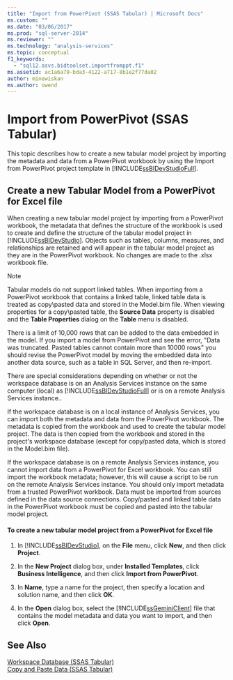 ```yaml
---
title: "Import from PowerPivot (SSAS Tabular) | Microsoft Docs"
ms.custom: ""
ms.date: "03/06/2017"
ms.prod: "sql-server-2014"
ms.reviewer: ""
ms.technology: "analysis-services"
ms.topic: conceptual
f1_keywords: 
  - "sql12.asvs.bidtoolset.importfromppt.f1"
ms.assetid: ac1a6a79-bda3-4122-a717-8b1e2f77da02
author: minewiskan
ms.author: owend
---
```

# Import from PowerPivot (SSAS Tabular)
  This topic describes how to create a new tabular model project by importing the metadata and data from a PowerPivot workbook by using the Import from PowerPivot project template in [!INCLUDE[ssBIDevStudioFull](../../includes/ssbidevstudiofull-md.md)].  
  
## Create a new Tabular Model from a PowerPivot for Excel file  
 When creating a new tabular model project by importing from a PowerPivot workbook, the metadata that defines the structure of the workbook is used to create and define the structure of the tabular model project in [!INCLUDE[ssBIDevStudio](../../includes/ssbidevstudio-md.md)]. Objects such as tables, columns, measures, and relationships are retained and will appear in the tabular model project as they are in the PowerPivot workbook. No changes are made to the .xlsx workbook file.  
  
> [!NOTE]  
>  Tabular models do not support linked tables. When importing from a PowerPivot workbook that contains a linked table, linked table data is treated as copy\pasted data and stored in the Model.bim file. When viewing properties for a copy\pasted table, the **Source Data** property is disabled and the **Table Properties** dialog on the **Table** menu is disabled.  
>   
>  There is a limit of 10,000 rows that can be added to the data embedded in the model. If you import a model from PowerPivot and see the error, "Data was truncated. Pasted tables cannot contain more than 10000 rows" you should revise the PowerPivot model by moving the embedded data into another data source, such as a table in SQL Server, and then re-import.  
  
 There are special considerations depending on whether or not the workspace database is on an Analysis Services instance on the same computer (local) as [!INCLUDE[ssBIDevStudioFull](../../includes/ssbidevstudiofull-md.md)] or is on a remote Analysis Services instance..  
  
 If the workspace database is on a local instance of Analysis Services, you can import both the metadata and data from the PowerPivot workbook. The metadata is copied from the workbook and used to create the tabular model project. The data is then copied from the workbook and stored in the project's workspace database (except for copy/pasted data, which is stored in the Model.bim file).  
  
 If the workspace database is on a remote Analysis Services instance, you cannot import data from a PowerPivot for Excel workbook. You can still import the workbook metadata; however, this will cause a script to be run on the remote Analysis Services instance. You should only import metadata from a trusted PowerPivot workbook. Data must be imported from sources defined in the data source connections. Copy/pasted and linked table data in the PowerPivot workbook must be copied and pasted into the tabular model project.  
  
#### To create a new tabular model project from a PowerPivot for Excel file  
  
1.  In [!INCLUDE[ssBIDevStudio](../../includes/ssbidevstudio-md.md)], on the **File** menu, click **New**, and then click **Project**.  
  
2.  In the **New Project** dialog box, under **Installed Templates**, click **Business Intelligence**, and then click **Import from PowerPivot**.  
  
3.  In  **Name**, type a name for the project, then specify a location and solution name, and then click **OK**.  
  
4.  In the **Open** dialog box, select the [!INCLUDE[ssGeminiClient](../../includes/ssgeminiclient-md.md)] file that contains the model metadata and data you want to import, and then click **Open**.  
  
## See Also  
 [Workspace Database &#40;SSAS Tabular&#41;](workspace-database-ssas-tabular.md)   
 [Copy and Paste Data &#40;SSAS Tabular&#41;](../copy-and-paste-data-ssas-tabular.md)  
  
  
